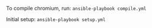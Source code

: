 To compile chromium, run:
`ansible-playbook compile.yml`

Initial setup:
`ansible-playbook setup.yml`
